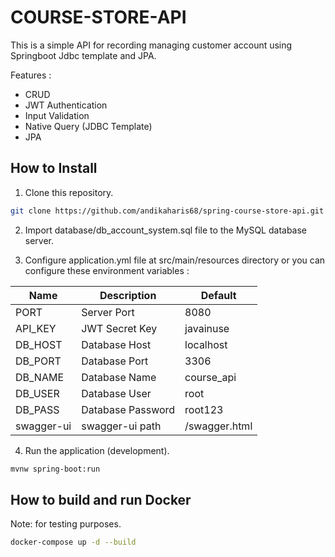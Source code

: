 # COURSE-STORE-API

This is a simple API for recording managing customer account using Springboot Jdbc template and JPA. 

Features :

- CRUD
- JWT Authentication
- Input Validation
- Native Query (JDBC Template)
- JPA

## How to Install

1. Clone this repository.

```bash
git clone https://github.com/andikaharis68/spring-course-store-api.git
```

2. Import database/db_account_system.sql file to the MySQL database server.

3. Configure application.yml file at src/main/resources directory or you can configure these environment variables :

| Name       | Description       | Default       |
| ---------- | ----------------- | ------------- |
| PORT       | Server Port       | 8080          |
| API_KEY    | JWT Secret Key    | javainuse     |
| DB_HOST    | Database Host     | localhost     |
| DB_PORT    | Database Port     | 3306          |
| DB_NAME    | Database Name     | course_api    |
| DB_USER    | Database User     | root          |
| DB_PASS    | Database Password | root123       |
| swagger-ui | swagger-ui path   | /swagger.html |


4. Run the application (development).

```bash
mvnw spring-boot:run
```

## How to build and run Docker

Note: for testing purposes.

```bash
docker-compose up -d --build
```

